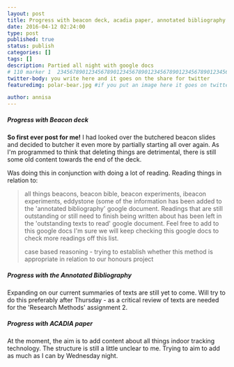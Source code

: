 ```yaml
---
layout: post
title: Progress with beacon deck, acadia paper, annotated bibliography and annotated links
date: 2016-04-12 02:24:00
type: post
published: true
status: publish
categories: []
tags: []
description: Partied all night with google docs
# 110 marker 1  234567890123456789012345678901234567890123456789012345678901234567890123456789012345678901234567890123456789
twitter-body: you write here and it goes on the share for twitter
featuredimg: polar-bear.jpg #if you put an image here it goes on twitter too

author: annisa
---
```


##### Progress with Beacon deck

<b>So first ever post for me!</b>
I had looked over the butchered beacon slides and decided to butcher it even more by partially starting all over again. As I'm programmed to think that deleting things are detrimental, there is still some old content towards the end of the deck. 

Was doing this in conjunction with doing a lot of reading. Reading things in relation to:
> all things beacons, beacon bible, beacon experiments, ibeacon experiments, eddystone (some of the information has been added to the 'annotated bibliography' google document. Readings that are still outstanding or still need to finish being written about has been left in the 'outstanding texts to read' google document. Feel free to add to this google docs I'm sure we will keep checking this google docs to check more readings off this list.
>
> case based reasoning - trying to establish whether this method is appropriate in relation to our honours project
>

##### Progress with the Annotated Bibliography
Expanding on our current summaries of texts are still yet to come. Will try to do this preferably after Thursday - as a critical review of texts are needed for the 'Research Methods' assignment 2. 

##### Progress with ACADIA paper
At the moment, the aim is to add content about all things indoor tracking technology. The structure is still a little unclear to me. Trying to aim to add as much as I can by Wednesday night. 
